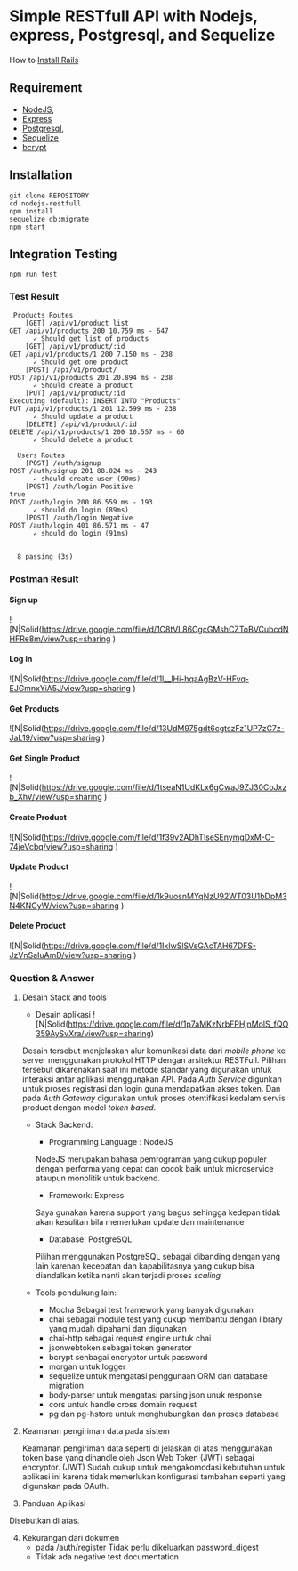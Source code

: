 # Simple RESTfull API with Nodejs, express, Postgresql, and Sequelize

How to [Install Rails](http://installrails.com/)
## Requirement
- [NodeJS](https://nodejs.org),
- [Express](https://expressjs.com)
- [Postgresql](https://www.postgresql.org/download),
- [Sequelize](http://docs.sequelizejs.com)
- [bcrypt](https://www.npmjs.com/package/bcrypt)


## Installation

```
git clone REPOSITORY
cd nodejs-restfull
npm install
sequelize db:migrate
npm start
```

## Integration Testing
```
npm run test
```

### Test Result
```
 Products Routes
    [GET] /api/v1/product list
GET /api/v1/products 200 10.759 ms - 647
      ✓ Should get list of products
    [GET] /api/v1/product/:id 
GET /api/v1/products/1 200 7.150 ms - 238
      ✓ Should get one product
    [POST] /api/v1/product/ 
POST /api/v1/products 201 20.894 ms - 238
      ✓ Should create a product
    [PUT] /api/v1/product/:id 
Executing (default): INSERT INTO "Products"
PUT /api/v1/products/1 201 12.599 ms - 238
      ✓ Should update a product
    [DELETE] /api/v1/product/:id 
DELETE /api/v1/products/1 200 10.557 ms - 60
      ✓ Should delete a product

  Users Routes
    [POST] /auth/signup
POST /auth/signup 201 88.024 ms - 243
      ✓ should create user (90ms)
    [POST] /auth/login Positive
true
POST /auth/login 200 86.559 ms - 193
      ✓ should do login (89ms)
    [POST] /auth/login Negative
POST /auth/login 401 86.571 ms - 47
      ✓ should do login (91ms)


  8 passing (3s)

```
### Postman Result
#### Sign up

![N|Solid(https://drive.google.com/file/d/1C8tVL86CgcGMshCZToBVCubcdNHFRe8m/view?usp=sharing
)

#### Log in

![N|Solid(https://drive.google.com/file/d/1l__lHi-hqaAgBzV-HFvq-EJGmnxYiA5J/view?usp=sharing
)

#### Get Products

![N|Solid(https://drive.google.com/file/d/13UdM975gdt6cgtszFz1UP7zC7z-JaL19/view?usp=sharing
)

#### Get Single Product

![N|Solid(https://drive.google.com/file/d/1tseaN1UdKLx6gCwaJ9ZJ30CoJxzb_XhV/view?usp=sharing
)

#### Create Product

![N|Solid(https://drive.google.com/file/d/1f39v2ADhTlseSEnymgDxM-O-74jeVcbq/view?usp=sharing
)

#### Update Product

![N|Solid(https://drive.google.com/file/d/1k9uosnMYqNzU92WT03U1bDpM3N4KNGyW/view?usp=sharing
)

#### Delete Product
![N|Solid(https://drive.google.com/file/d/1IxIwSlSVsGAcTAH67DFS-JzVnSaIuAmD/view?usp=sharing
)


### Question & Answer
1. Desain Stack and tools
	- Desain aplikasi
	![N|Solid(https://drive.google.com/file/d/1p7aMKzNrbFPHjnMolS_fQQ359AySvXra/view?usp=sharing)
    
    Desain tersebut menjelaskan alur komunikasi data dari _mobile phone_ ke server menggunakan protokol HTTP dengan arsitektur RESTFull. Pilihan tersebut dikarenakan saat ini metode standar yang digunakan untuk interaksi antar aplikasi menggunakan API.
    Pada _Auth Service_ digunkan untuk proses registrasi dan login guna mendapatkan akses token. Dan pada _Auth Gateway_ digunakan untuk proses otentifikasi kedalam servis product dengan model _token based_.
    
    - Stack Backend:
    	- Programming Language : NodeJS
    	
        NodeJS merupakan bahasa pemrograman yang cukup populer dengan performa yang cepat dan cocok baik untuk microservice ataupun monolitik untuk backend.
    	- Framework: Express
    	
        Saya gunakan karena support yang bagus sehingga kedepan tidak akan kesulitan bila memerlukan update dan maintenance
      
    	- Database: PostgreSQL
    	
        Pilihan menggunakan PostgreSQL sebagai dibanding dengan yang lain karenan kecepatan dan kapabilitasnya yang cukup bisa diandalkan ketika nanti akan terjadi proses _scaling_
    	
     - Tools pendukung lain:
     	- Mocha Sebagai test framework yang banyak digunakan
     	- chai sebagai module test yang cukup membantu dengan library yang mudah dipahami dan digunakan
     	- chai-http sebagai request engine untuk chai
     	- jsonwebtoken sebagai token generator
     	- bcrypt senbagai encryptor untuk password
     	- morgan untuk logger
     	- sequelize untuk mengatasi penggunaan ORM dan database migration
     	- body-parser untuk mengatasi parsing json unuk response
     	- cors untuk handle cross domain request
     	- pg dan pg-hstore untuk menghubungkan dan proses database
     	
2. Keamanan pengiriman data pada sistem
	
    Keamanan pengiriman data seperti di jelaskan di atas menggunakan token base yang dihandle oleh Json Web Token (JWT) sebagai encryptor. (JWT) Sudah cukup untuk mengakomodasi kebutuhan untuk aplikasi ini karena tidak memerlukan konfigurasi tambahan seperti yang digunakan pada OAuth.
3. Panduan Aplikasi

Disebutkan di atas.

4. Kekurangan dari dokumen
	- pada /auth/register Tidak perlu dikeluarkan password_digest
	- Tidak ada negative test documentation
